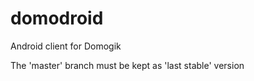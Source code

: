 domodroid
=========

Android client for Domogik

The 'master' branch must be kept as 'last stable' version
